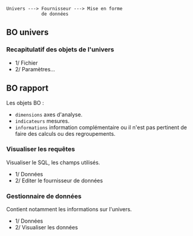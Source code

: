 ```
Univers ---> Fournisseur ---> Mise en forme
             de données
```

## BO univers

### Recapitulatif des objets de l'univers

* 1/ Fichier
* 2/ Paramètres...

## BO rapport

 Les objets BO :
* `dimensions` axes d'analyse.
* `indicateurs` mesures.
* `informations` information complémentaire ou il n'est pas pertinent de faire des calculs ou des regroupements.

### Visualiser les requêtes

Visualiser le SQL, les champs utilisés.

* 1/ Données
* 2/ Editer le fournisseur de données

### Gestionnaire de données

Contient notamment les informations sur l'univers.

* 1/ Données 
* 2/ Visualiser les données

